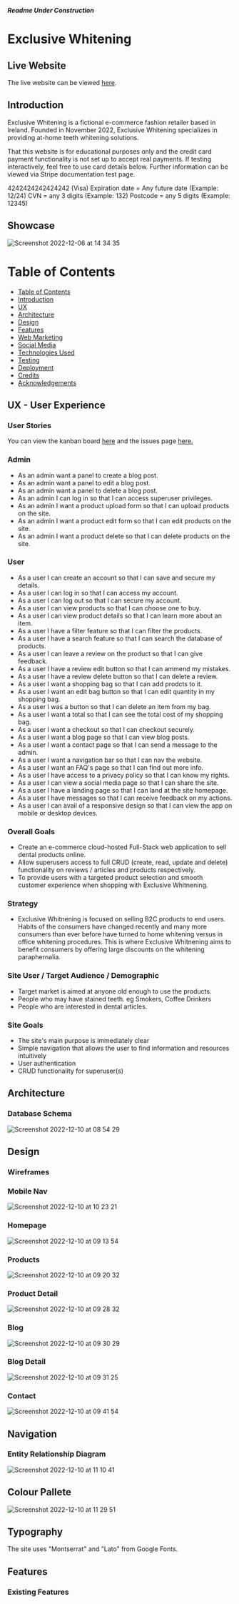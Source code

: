***Readme Under Construction***

# Exclusive Whitening
## Live Website
The live website can be viewed [here](https://ci-pp5.herokuapp.com/).

## Introduction
Exclusive Whitening is a fictional e-commerce fashion retailer based in Ireland. Founded in November 2022, Exclusive Whitening specializes in providing at-home teeth whitening solutions.

That this website is for educational purposes only and the credit card payment functionality is not set up to accept real payments. If testing interactively, feel free to use card details below. Further information can be viewed via Stripe documentation test page.

4242424242424242 (Visa)
Expiration date = Any future date (Example: 12/24)
CVN = any 3 digits (Example: 132)
Postcode = any 5 digits (Example: 12345)

## Showcase
![Screenshot 2022-12-06 at 14 34 35](https://user-images.githubusercontent.com/98256205/205940341-ff00f739-e8ed-4397-8e71-89a525e7bd70.png)

# Table of Contents
- [Table of Contents](#table-of-contents)
- [Introduction](#introduction)
- [UX](#ux-user-experience)
- [Architecture](#architecture)
- [Design](#design)
- [Features](#features)
- [Web Marketing](#web-marketing)
- [Social Media](#social-media)
- [Technologies Used](#technologies-used)
- [Testing](#testing)
- [Deployment](#deployment)
- [Credits](#credits)
- [Acknowledgements](#acknowledgements)

## UX - User Experience
### User Stories

You can view the kanban board [here](https://github.com/users/martin-mcinerney/projects/4/views/1) and the issues page [here.](https://github.com/martin-mcinerney/CI-PP5/issues)

### Admin 
- As an admin want a panel to create a blog post.
- As an admin want a panel to edit a blog post.
- As an admin want a panel to delete a blog post.
- As an admin I can log in so that I can access superuser privileges.
- As an admin I want a product upload form so that I can upload products on the site.
- As an admin I want a product edit form so that I can edit products on the site.
- As an admin I want a product delete so that I can delete products on the site.

### User
- As a user I can create an account so that I can save and secure my details.
- As a user I can log in so that I can access my account.
- As a user I can log out so that I can secure my account.
- As a user I can view products so that I can choose one to buy.
- As a user I can view product details so that I can learn more about an item.
- As a user I have a filter feature so that I can filter the products.
- As a user I have a search feature so that I can search the database of products.
- As a user I can leave a review on the product so that I can give feedback.
- As a user I have a review edit button so that I can ammend my mistakes.
- As a user I have a review delete button so that I can delete a review.
- As a user I want a shopping bag so that I can add prodcts to it.
- As a user I want an edit bag button so that I can edit quantity in my shopping bag.
- As a user I was a button so that I can delete an item from my bag.
- As a user I want a total so that I can see the total cost of my shopping bag.
- As a user I want a checkout so that I can checkout securely.
- As a user I want a blog page so that I can view blog posts.
- As a user I want a contact page so that I can send a message to the admin.
- As a user I want a navigation bar so that I can nav the website.
- As a user I want an FAQ's page so that I can find out more info.
- As a user I have access to a privacy policy so that I can know my rights.
- As a user I can view a social media page so that I can share the site.
- As a user I have a landing page so that I can land at the site homepage.
- As a user I have messages so that I can receive feedback on my actions.
- As a user I can avail of a responsive design so that I can view the app on mobile or desktop devices.

### Overall Goals
* Create an e-commerce cloud-hosted Full-Stack web application to sell dental products online.
* Allow superusers access to full CRUD (create, read, update and delete) functionality on reviews / articles and products respectively.
* To provide users with a targeted product selection and smooth customer experience when shopping with Exclusive Whitnening.

### Strategy
* Exclusive Whitnening is focused on selling B2C products to end users. Habits of the consumers have changed recently and many more consumers than ever before have turned to home whitening versus in office whitening procedures. This is where Exclusive Whitnening aims to benefit consumers by offering large discounts on the whitening paraphernalia.

### Site User / Target Audience / Demographic
* Target market is aimed at anyone old enough to use the products.
* People who may have stained teeth. eg Smokers, Coffee Drinkers
* People who are interested in dental articles.

### Site Goals
* The site's main purpose is immediately clear
* Simple navigation that allows the user to find information and resources intuitively
* User authentication
* CRUD functionality for superuser(s)

## Architecture
### Database Schema
![Screenshot 2022-12-10 at 08 54 29](https://user-images.githubusercontent.com/98256205/206842117-bbc77406-6da6-42c0-abb5-1d7cb377b06d.png)


## Design
### Wireframes
### Mobile Nav
![Screenshot 2022-12-10 at 10 23 21](https://user-images.githubusercontent.com/98256205/206850201-875cbf80-bbca-4dc2-b958-6806b730127a.png)

### Homepage
![Screenshot 2022-12-10 at 09 13 54](https://user-images.githubusercontent.com/98256205/206850250-45bd165e-c759-4905-9212-41279aed2a3a.png)

### Products
![Screenshot 2022-12-10 at 09 20 32](https://user-images.githubusercontent.com/98256205/206850268-a39c1ca5-de20-424b-bc0a-d47db92a9ee4.png)

### Product Detail
![Screenshot 2022-12-10 at 09 28 32](https://user-images.githubusercontent.com/98256205/206850281-4f6c0d1b-e564-4dc2-8c54-c7361d8aa03a.png)

### Blog
![Screenshot 2022-12-10 at 09 30 29](https://user-images.githubusercontent.com/98256205/206850301-3e10d07d-52f5-4bb8-9e27-12619c8a5e29.png)

### Blog Detail
![Screenshot 2022-12-10 at 09 31 25](https://user-images.githubusercontent.com/98256205/206850320-7b55c610-e04f-4338-9843-4a4e0a12af34.png)

### Contact
![Screenshot 2022-12-10 at 09 41 54](https://user-images.githubusercontent.com/98256205/206850342-ca54fed6-6cf8-42c7-bfa1-866554ef5478.png)

## Navigation
### Entity Relationship Diagram
![Screenshot 2022-12-10 at 11 10 41](https://user-images.githubusercontent.com/98256205/206852111-947e1048-e394-4f02-8b58-d0a4f0001135.png)

## Colour Pallete
![Screenshot 2022-12-10 at 11 29 51](https://user-images.githubusercontent.com/98256205/206852795-8a2f332c-ef21-4043-9d06-005a7b4609fa.png)

## Typography
The site uses "Montserrat" and "Lato" from Google Fonts.

## Features
### Existing Features

